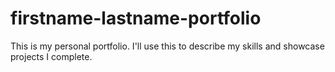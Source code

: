 # firstname-lastname-portfolio
This is my personal portfolio. I'll use this to describe my skills and showcase projects I complete.
